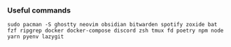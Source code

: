 ### Useful commands
`sudo pacman -S ghostty neovim obsidian bitwarden spotify zoxide bat fzf ripgrep docker docker-compose discord zsh tmux fd poetry npm node yarn pyenv lazygit`

